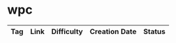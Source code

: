 # wpc

| Tag | Link | Difficulty | Creation Date | Status |
| :-: | :--: | :--------: | :-----------: | :----: |
